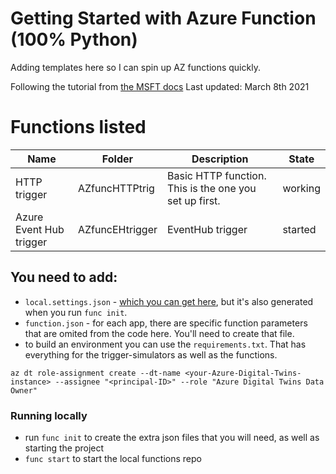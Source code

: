 # Getting Started with Azure Function (100% Python)

Adding templates here so I can spin up AZ functions quickly. 

Following the tutorial from [the MSFT docs](https://docs.microsoft.com/en-us/azure/azure-functions/create-first-function-cli-python?tabs=azure-cli%2Cbash%2Cbrowser) Last updated: March 8th 2021

# Functions listed
| Name | Folder | Description | State |
|---|---|---|---|
| HTTP trigger | AZfuncHTTPtrig | Basic HTTP function. This is the one you set up first. | working |
| Azure Event Hub trigger | AZfuncEHtrigger | EventHub trigger | started |

## You need to add:
* `local.settings.json` - [which you can get here](https://docs.microsoft.com/en-us/azure/azure-functions/functions-develop-local#local-settings-file), but it's also generated when you run `func init`.
* `function.json` - for each app, there are specific function parameters that are omited from the code here. You'll need to create that file. 
* to build an environment you can use the `requirements.txt`. That has everything for the trigger-simulators as well as the functions. 

```
az dt role-assignment create --dt-name <your-Azure-Digital-Twins-instance> --assignee "<principal-ID>" --role "Azure Digital Twins Data Owner"
```


### Running locally
* run `func init` to create the extra json files that you will need, as well as starting the project
* `func start` to start the local functions repo


